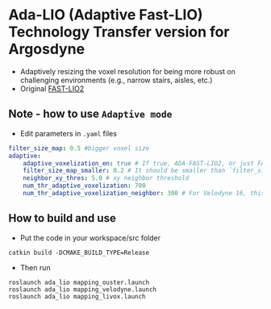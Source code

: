 # Ada-LIO (Adaptive Fast-LIO) Technology Transfer version for Argosdyne

+ Adaptively resizing the voxel resolution for being more robust on challenging environments (e.g., narrow stairs, aisles, etc.)
+ Original [FAST-LIO2](https://github.com/hku-mars/FAST_LIO)


## Note - how to use `Adaptive mode`
+ Edit parameters in `.yaml` files

```yaml
filter_size_map: 0.5 #bigger voxel size
adaptive:
    adaptive_voxelization_en: true # If true, ADA-FAST-LIO2, or just FAST-LIO2
    filter_size_map_smaller: 0.2 # It should be smaller than `filter_size_map`
    neighbor_xy_thres: 5.0 # xy neighbor threshold
    num_thr_adaptive_voxelization: 700
    num_thr_adaptive_voxelization_neighbor: 300 # For Velodyne 16, this method is not applicable
```


## How to build and use
+ Put the code in your workspace/src folder
```shell
catkin build -DCMAKE_BUILD_TYPE=Release
```
+ Then run
```shell
roslaunch ada_lio mapping_ouster.launch
roslaunch ada_lio mapping_velodyne.launch
roslaunch ada_lio mapping_livox.launch
```
